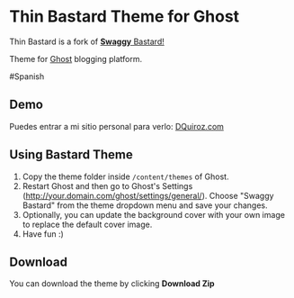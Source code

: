 Thin Bastard Theme for Ghost
==================

Thin Bastard is a fork of <a href="https://github.com/karloespiritu/Bastard"><b>Swaggy</b> Bastard!</a>

Theme for [Ghost](https://ghost.org) blogging platform.

#Spanish

## Demo

Puedes entrar a mi sitio personal para verlo: [DQuiroz.com](http://dquiroz.com)



## Using Bastard Theme

1. Copy the theme folder inside `/content/themes` of Ghost.
2. Restart Ghost and then go to Ghost's Settings (http://your.domain.com/ghost/settings/general/). Choose "Swaggy Bastard" from the theme dropdown menu and save your changes.
3. Optionally, you can update the background cover with your own image to replace the default cover image.
4. Have fun :)


## Download

You can download the theme by clicking **Download Zip**